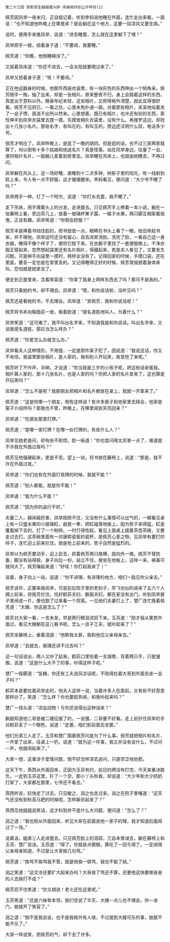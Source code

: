     第二十三回 芳影突生疑细君兴妒 闲身频作乐公子呼穷(1) 

   佩芳因凤举一夜未归，正自惦记着，听到李妈说他睡在外面，连忙走出来看。一面说：“也不知道他昨晚上在哪里来？就会躺在这个地方，这要一招凉风又要生病。”

   说时，便用手来推凤举，说道：“进去睡罢，怎么就在这里躺下了哩？”

   凤举把手一拨，扭着身子道：“不要闹，我要睡。”

   佩芳道：“你瞧，他倒睡糊涂了。”

   又摇着吊床道：“你还不进去，一会太阳就要晒过来了。”

   凤举又扭着身子道：“咳！不要闹。”

   正在他这翻身的时候，他那件西装衣袋里，有一块灰色的东西伸出一个犄角来。佩芳随手一掏，抽了出来，却是一张相片。原来整夜不归，身上会揣着这样的东西，真是出于意料以外。晚香年纪本轻，这张相片，又照得格外清楚，因此显得很好看。佩芳不见则已，一看之后，心里未免扑通一跳。对着那张相片，呆呆地站着发了一会子愣，竟说不出所以然来。心里想着，既已有相片，也许还有别的东西，索性伸手到凤举衣袋里去摸一摸。先摸放相片衣袋里，没有什么。再搜罗这边，却找出十几张小名片。那些名字，有叫花的，有叫玉的，旁边还注明什么班，电话多少号。

   佩芳才明白了，凤举昨晚上，是逛了一晚的胡同。但是逛的话，也不过三家两家就算了，何以倒有十多个姑娘和他送名片？真是怪事。站在凤举身边，估量了一会，便将相片名片，一股脑儿拿着到房里去。凤举睡在吊床上，也就由他睡去，不再过问。

   凤举躺在风头上，这一场好睡，直睡到十二点多钟，树影子里的阳光，有一线射到脸上来，令人有一点不舒服，这才缓缓醒来。李妈看见，便问道：“大少爷不睡了吗？”

   凤举两手一伸，打了一个呵欠，说道：“你打水去罢，我不睡了。”

   走下吊床，用手理着头上的分发，走进屋去。只见佩芳手上捧着一本小说，躺在一张藤椅上看，旁边茶几上，放着一玻璃杯果子露，一碟子水果，两只脚互相架着摇曳，正自有趣。凤举笑道：“你倒会舒服？”

   佩芳本是捧着书挡住脸的，把书放低一点，眼睛在书头上看了一眼，依旧举起书来，并不理他。凤举这时还没有留心，自去进房洗脸。洗完了脸，一看自己这一身衣服，睡得不像个样子了，便将它脱下来，在衣橱子里找了一套便服换上。干净衣服正穿起来，忽然想起袋里还有名片相片，得藏起来，若是夫人看见了，又要发生问题。可是伸手向袋里一摸时，两样全没有了。记得回家的时候，手摸口袋，还在里面，要丢一定也是在家里丢的。又记得睡得正好的时候，佩芳曾摇撼着身体来叫，恐怕就是她拿去了。

   便走到正屋里来，含着笑容道：“你拿了我身上两样东西去了吗？那可不是我的。”

   佩芳只看她的书，却不理会。凤举道：“喂，和你说话啦，没听见吗？”

   佩芳还是看她的书，不去理会。凤举道：“吴佩芳，我和你说话呢！”

   佩芳将书本向胸面前一放，板着脸道：“提名道姓地叫人，为着什么？”

   凤举笑道：“这可难了，我不叫出名字来，不知道我是和你说话。叫出名字来，又说我提名道姓，那应当怎么样办？”

   佩芳道：“你爱怎么办就怎么办。”

   凤举看夫人这种情形，不用提，一定是那件案子犯了。因说道：“我说这话，你又不肯信。我袋里那张相片，是人家的，我和别人开玩笑，故意抢了来呢。”

   佩芳听了不作声，半晌，才说道：“你当我是三岁的小孩子呢，把这些话来冤我。相片算人家的，那十几张名片，也是人家的吗？你把人家的名片拿来了，这也算是开玩笑吗？”

   凤举道：“怎么不是呢？我那朋友把相片和名片都放在桌上，我就一齐拿来了。”

   佩芳道：“这是你哪一个朋友，倒有这样阔？有许多窑子到他家里去拜会，他家是窑子介绍所吗？那我也不管，昨晚上，在哪里闹到天亮回来？”

   凤举道：“在朋友那里打牌。”

   佩芳道：“是哪一家打牌？在哪一处打牌的，有些什么人？”

   凤举见她老是问，却有些不耐烦。脸一板道：“你也盘问得太厉害一点了，难道就不许我在外面过夜吗？”

   佩芳见他强硬起来，更是不受。望上一站，将书放在藤椅上，说道：“那是，就不许在外面过夜。”

   凤举道：“你们也有在外面打夜牌的时候，我就不能？”

   佩芳道：“别人都能，就是你不能！”

   凤举道：“我为什么不能？”

   佩芳道：“因为你的品行不好。”

   夫妻二人，越闹越厉害，凤举按捺不住，又没有什么事情可以出气的，一眼看见桌上有一只盛水果的小玻璃缸，就是一拳，把缸碰落地板上。因为势子来得猛，缸是覆着掉下去的，打了一个粉碎。一时打得性起，看见上面桌上摆着茶壶茶碗，又要走过去打。这茶碗里面有一对康熙瓷窑的瓷杯，是佩芳心爱之物，见凤举有要打的样子，连忙迎上前来拦住。她是抢上前来的，势子自然是猛烈的。

   凤举以为佩芳要动手，迎上前去，抓着佩芳两只胳膊，就向外一推。佩芳不曾防备，脚没有站得稳，身子向后一仰，站立不住，便坐在地板上。这样一来，祸事可就闯大了。佩芳嚷起来道：“好哇！你打起我来了！”

   说着，身子向上一站，说道：“你不讲理，有讲理的地方，咱们一路见你父亲去。”

   佩芳说毕，正要来拖凤举，可是前后院子里的老妈子，早飞也似的进来了五六个人拥上前来，将佩芳拦住。恰好鹤荪夫妇、鹏振夫妇，都在家没有出门，听到凤举屋子里闹成一片，便也跑了过来看一个究竟。一见他们夫妻打上了，慧厂连忙挽着佩芳道：“大嫂，你这是怎么了？”

   佩芳对大家一看，一言未发，早是两行眼泪流将下来。玉芬道：“刚才我从篱笆外面过，看见大嫂躺在这儿看书呢。怎么一会子工夫，就吵起来了？”

   佩芳坐藤椅上，垂着泪道：“他欺我太甚，我和他见父亲母亲去。”

   凤举道：“去就去，我理还讲不过去吗？”

   这一句话说出，两人又吵了起来。鹤荪口里衔着一支烟卷，背着两只手，只是皱眉。说道：“这是什么大不了的事，吵得这样子呢。”

   慧厂一跺脚道：“饭桶，你还有工夫说风凉话呢，不晓得拉着大哥到外面去坐一会子吗？”

   鹤荪本是要拉着凤举走的，他夫人这样一说，当着许多人在面前，又有些不好意思那样办了。笑道：“怎么样？你也要趁热闹，和我吵起来吗？”

   慧厂一摇头道：“凉血动物！亏你还说得出这种话来？”

   鹏振知道他二哥是被二嫂征服了的，一说僵，二哥要不好看。走上前抄住凤举的手对鹤荪丢了一个眼色，说道：“走罢，咱们到前面去坐罢。”

   他们兄弟三人走了。玉芬和慧厂围着佩芳问是为了什么事。佩芳就把相片和名片，一齐拿了出来，往桌上一扔，说道：“就为这一件事，我又并没有说什么，不过问一声，他就闹起来了。”

   大家一想，这事涉于爱情问题，倒不好怎样深去追问，只是空泛地劝慰。

   这天下午，燕西从外面回来，正因为玉芬有约，前日的牌没有打完，今天来重决胜负。一走到玉芬这里，扑了一个空，那小丫头秋香，却说道：“大少爷和大少奶奶打架了，大家都在那里，七爷还不看去。”

   燕西听说，赶快走了过去，只见敏之、润之也走过来。润之在院子里嚷道：“这天气还没有到秋高马肥的时候呢，怎样厮杀起来了？”

   燕西见他姐姐说笑话，这才料到并不是什么大问题，便问道：“怎么了？”

   润之道：“我也刚从外面回来，听见大哥在前面说他一家子的理，我才知道后面闹过了一场。”

   说着话，姐弟三人走进屋去。只见佩芳脸上的泪容，兀自未曾减去，躺在藤椅上和玉芬、慧厂说话。玉芬道：“得了，你就装点模糊，算吃了一回亏得了。一定闹得父亲母亲知道，不过是让大哥挨几句骂。”

   佩芳道：“挨骂不挨骂我不管。就是他挨一顿骂，我也不能了结。”

   润之笑道：“这交涉还要扩大起来办吗？大哥挨了骂还不算，还要他这快要做爸爸的人去挨打不成？”

   佩芳忍不住笑道：“你又胡说！老七还在这里呢。”

   玉芬笑道：“还是六妹有本领，我们空说了半天，大嫂一点儿也不理会，你一进门，她就开了笑容了。”

   润之道：“倒不是我会说，也不是我格外有人缘，不过提到大嫂可乐的事，她就不能不乐了。”

   大家一阵说笑，把佩芳的气，却下去了许多。

